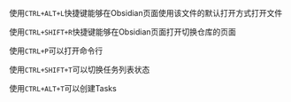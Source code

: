 使用`CTRL+ALT+L`快捷键能够在Obsidian页面使用该文件的默认打开方式打开文件

使用`CTRL+SHIFT+R`快捷键能够在Obsidian页面打开切换仓库的页面

使用`CTRL+P`可以打开命令行

使用`CTRL+SHIFT+T`可以切换任务列表状态

使用`CTRL+ALT+T`可以创建Tasks
